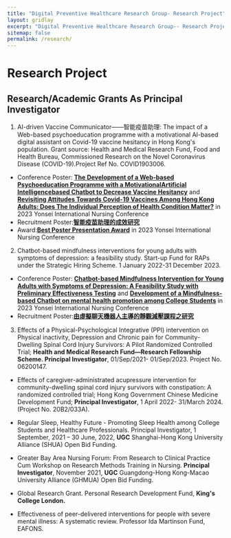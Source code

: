 ```yaml
---
title: "Digital Preventive Healthcare Research Group- Research Project"
layout: gridlay
excerpt: "Digital Preventive Healthcare Research Group-- Research Project"
sitemap: false
permalink: /research/
---
```


# Research Project

## Research/Academic Grants As Principal Investigator

<!-- {% assign number_printed = 0 %}
{% for publi in site.data.publist %}

{% assign even_odd = number_printed | modulo: 2 %}
{% if publi.highlight == 1 %}

{% if even_odd == 0 %}
<div class="row">
{% endif %}

<div class="col-sm-6 clearfix">
 <div class="well">
  <pubtit>{{ publi.title }}</pubtit>
  <img src="{{ site.url }}{{ site.baseurl }}/images/pubpic/{{ publi.image }}" class="img-responsive" width="33%" style="float: left" />
  <p>{{ publi.description }}</p>
  <p><em>{{ publi.authors }}</em></p>
  <p><strong><a href="{{ publi.link.url }}">{{ publi.link.display }}</a></strong></p>
  <p class="text-danger"><strong> {{ publi.news1 }}</strong></p>
  <p> {{ publi.news2 }}</p>
 </div>
</div>

{% assign number_printed = number_printed | plus: 1 %}

{% if even_odd == 1 %}
</div>
{% endif %}

{% endif %}
{% endfor %}

{% assign even_odd = number_printed | modulo: 2 %}
{% if even_odd == 1 %}
</div>
{% endif %} -->

1. AI-driven Vaccine Communicator——智能疫苗助理: The impact of a Web-based psychoeducation programme with a motivational AI-based digital assistant on Covid-19 vaccine hesitancy in Hong Kong's population. Grant source: Health and Medical Research Fund, Food and Health Bureau, Commissioned Research on the Novel Coronavirus Disease (COVID-19).Project Ref No. COVID1903006.
- Conference Poster:
[**The Development of a Web-based Psychoeducation Programme with a MotivationalArtificial Intelligencebased Chatbot to Decrease Vaccine Hesitancy**](https://polyuit-my.sharepoint.com/:b:/g/personal/menghe_polyu_edu_hk/Eb-M8Fzm5LRErH3WbN5YyVYBMzMhgwgxylPpavWn-OGNIQ?e=m8r9Rz) and [**Revisiting Attitudes Towards Covid-19 Vaccines Among Hong Kong Adults: Does The Individual Perception of Health Condition Matter?**](https://polyuit-my.sharepoint.com/:b:/g/personal/menghe_polyu_edu_hk/EVjYuMdYsABDky8ECwT7CbUB_1bMq4W9iyUNHKPeWNKSUw?e=2VG7bN) in 2023 Yonsei International Nursing Conference
- Recruitment Poster:[**智能疫苗助理的成效研究**](https://connectpolyu-my.sharepoint.com/:b:/g/personal/20104257g_connect_polyu_hk/ER-jeualX7ZGgucmp4s57KcB381kGm4d6Wd7Zn_3ArrFoQ?e=9VBIiH)
- Award:[**Best Poster Presentation Award**](https://polyuit-my.sharepoint.com/:b:/g/personal/menghe_polyu_edu_hk/EScu3Vc6ZmBGkvOF2XYoaNMBIKZp0xbKJiv34G3MASxolg?e=DmIAfJ) in 2023 Yonsei International Nursing Conference

2. Chatbot-based mindfulness interventions for young adults with symptoms of depression: a feasibility study. Start-up Fund for RAPs under the Strategic Hiring Scheme. 1 January 2022-31 December 2023.
- Conference Poster: [**Chatbot-based Mindfulness Intervention for Young Adults with Symptoms of Depression: A Feasibility Study with Preliminary Effectiveness Testing**](https://polyuit-my.sharepoint.com/:b:/g/personal/menghe_polyu_edu_hk/EU8e9VH4N9ZIons-K4piaNEBRCw55MraO5JHuWKkS51sxA?e=JKUGqB) and [**Development of a Mindfulness-based Chatbot on mental health promotion among College Students**](https://polyuit-my.sharepoint.com/:b:/g/personal/menghe_polyu_edu_hk/EfVfNu9tk2hOlrc6AQYcGFUBA_wmsM25Fkx0_A9LqRvgzQ?e=vNG0lv) in 2023 Yonsei International Nursing Conference
- Recruitment Poster:[**由虛擬聊天機器人主導的靜觀減壓課程之研究**](https://polyuit-my.sharepoint.com/:i:/g/personal/menghe_polyu_edu_hk/EUrQ2p6CsXZKo2NaS4Y8PSwBlU5sMNOIgnnpxKfIzxjH5Q?e=2n9Dal)

3. Effects of a Physical-Psychological Integrative (PPI) intervention on Physical inactivity, Depression and Chronic pain for Community-Dwelling Spinal Cord Injury Survivors: A Pilot Randomized Controlled Trial; **Health and Medical Research Fund—Research Fellowship Scheme. Principal Investigator**, 01/Sep/2021- 01/Sep/2023. Project No. 06200147.

* Effects of caregiver-administrated acupressure intervention for community-dwelling spinal cord injury survivors with constipation: A randomized controlled trial; Hong Kong Government Chinese Medicine Development Fund; **Principal Investigator**, 1 April 2022- 31/March 2024. (Project No. 20B2/033A).

* Regular Sleep, Healthy Future - Promoting Sleep Health among College Students and Healthcare Professionals. Principal Investigator, 1 September, 2021 – 30 June, 2022, **UGC** Shanghai-Hong Kong University Alliance (SHUA) Open Bid Funding. 

* Greater Bay Area Nursing Forum: From Research to Clinical Practice Cum Workshop on Research Methods Training in Nursing. **Principal Investigator**, November 2021, **UGC** Guangdong-Hong Kong-Macao University Alliance (GHMUA) Open Bid Funding.

* Global Research Grant. Personal Research Development Fund, **King's College London.**

* Effectiveness of peer-delivered interventions for people with severe mental illness: A systematic review. Professor Ida Martinson Fund, EAFONS.
